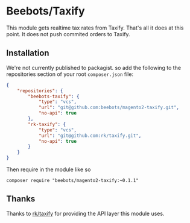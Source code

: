 # Beebots/Taxify
This module gets realtime tax rates from Taxify.
That's all it does at this point. It does not push commited orders to Taxify.


## Installation
We're not currently published to
packagist. so add the following to the repositories section of your root `composer.json` file:

```json
{    
    "repositories": {
        "beebots-taxify": {
            "type": "vcs",
            "url": "git@github.com:beebots/magento2-taxify.git",
            "no-api": true
        },
        "rk-taxify": {
            "type": "vcs",
            "url": "git@github.com:rk/taxify.git",
            "no-api": true
        }
    }
}
```

Then require in the module like so

```
composer require "beebots/magento2-taxify:~0.1.1"
```

## Thanks
Thanks to [rk/taxify](https://github.com/rk/taxify) for providing the API layer this module uses.
